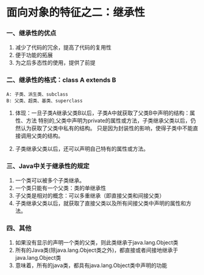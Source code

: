 # 面向对象的特征之二：继承性

### 一、继承性的优点
1. 减少了代码的冗余，提高了代码的复用性
2. 便于功能的拓展
3. 为之后多态性的使用，提供了前提

### 二、继承性的格式：class A extends B
    A: 子类、派生类、subclass
    B: 父类、超类、基类、superclass

1. 体现：一旦子类A继承父类B以后，子类A中就获取了父类B中声明的结构：属性、方法
特别的,父类中声明为private的属性或方法，子类继承父类以后，仍然认为获取了父类中私有的结构。
只是因为封装性的影响，使得子类中不能直接调用父类的结构。

2. 子类继承父类以后，还可以声明自己特有的属性或方法。

### 三、Java中关于继承性的规定

1. 一个类可以被多个子类继承。
2. 一个类只能有一个父类：类的单继承性
3. 子父类是相对的概念：可以多重继承（即直接父类和间接父类）
4. 子类继承父类以后，就获取了直接父类以及所有间接父类中声明的属性和方法。

### 四、其他

1. 如果没有显示的声明一个类的父类，则此类继承于java.lang.Object类
2. 所有的Java类(除java.lang.Object类之外)，都直接或者间接地继承于java.lang.Object类
3. 意味着，所有的java类，都具有java.lang.Object类中声明的功能